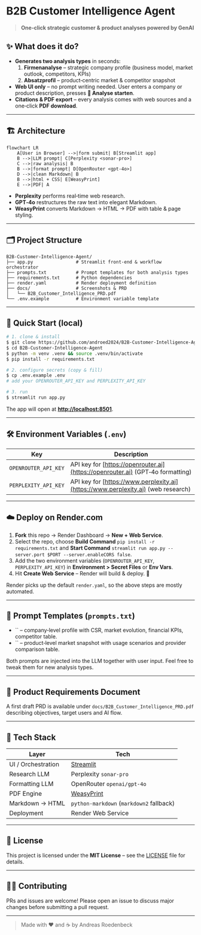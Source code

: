 # B2B Customer Intelligence Agent

> **One‑click strategic customer & product analyses powered by GenAI**


## ✨ What does it do?

- **Generates two analysis types** in seconds:
  1. **Firmenanalyse** – strategic company profile (business model, market outlook, competitors, KPIs)
  2. **Absatzprofil** – product‑centric market & competitor snapshot
- **Web UI only** – no prompt writing needed. User enters a company or product description, presses **🚀 Analyse starten**.
- **Citations & PDF export** – every analysis comes with web sources and a one‑click **PDF download**.

---

## 🏗️ Architecture

```mermaid
flowchart LR
    A[User in Browser] -->|form submit| B[Streamlit app]
    B -->|LLM prompt| C[Perplexity <sonar‑pro>]
    C -->|raw analysis| B
    B -->|format prompt| D[OpenRouter <gpt‑4o>]
    D -->|clean Markdown| B
    B -->|html + CSS| E[WeasyPrint]
    E -->|PDF| A
```

- **Perplexity** performs real‑time web research.
- **GPT‑4o** restructures the raw text into elegant Markdown.
- **WeasyPrint** converts Markdown → HTML → PDF with table & page styling.

---

## 🗂️ Project Structure

```
B2B-Customer-Intelligence-Agent/
├── app.py                # Streamlit front‑end & workflow orchestrator
├── prompts.txt           # Prompt templates for both analysis types
├── requirements.txt      # Python dependencies
├── render.yaml           # Render deployment definition
├── docs/                 # Screenshots & PRD
│   └── B2B_Customer_Intelligence_PRD.pdf
└── .env.example          # Environment variable template
```

---

## 🚀 Quick Start (local)

```bash
# 1. clone & install
$ git clone https://github.com/androed2024/B2B-Customer-Intelligence-Agent.git
$ cd B2B-Customer-Intelligence-Agent
$ python -m venv .venv && source .venv/bin/activate
$ pip install -r requirements.txt

# 2. configure secrets (copy & fill)
$ cp .env.example .env
# add your OPENROUTER_API_KEY and PERPLEXITY_API_KEY

# 3. run
$ streamlit run app.py
```

The app will open at [**http://localhost:8501**](http://localhost:8501).

---

## 🛠️ Environment Variables (`.env`)

| Key                  | Description                                                                       |
| -------------------- | --------------------------------------------------------------------------------- |
| `OPENROUTER_API_KEY` | API key for [https://openrouter.ai](https://openrouter.ai) (GPT‑4o formatting)    |
| `PERPLEXITY_API_KEY` | API key for [https://www.perplexity.ai](https://www.perplexity.ai) (web research) |

---

## ☁️ Deploy on Render.com

1. **Fork** this repo → Render Dashboard → **New + Web Service**.
2. Select the repo, choose **Build Command** `pip install -r requirements.txt` and **Start Command** `streamlit run app.py --server.port $PORT --server.enableCORS false`.
3. Add the two environment variables (`OPENROUTER_API_KEY`, `PERPLEXITY_API_KEY`) in **Environment > Secret Files** or **Env Vars**.
4. Hit **Create Web Service** – Render will build & deploy. 🚀

Render picks up the default `render.yaml`, so the above steps are mostly automated.

---

## 🤖 Prompt Templates (`prompts.txt`)

- `` – company‑level profile with CSR, market evolution, financial KPIs, competitor table.
- `` – product‑level market snapshot with usage scenarios and provider comparison table.

Both prompts are injected into the LLM together with user input. Feel free to tweak them for new analysis types.

---

## 📄 Product Requirements Document

A first draft PRD is available under `docs/B2B_Customer_Intelligence_PRD.pdf` describing objectives, target users and AI flow.

---

## 🧩 Tech Stack

| Layer              | Tech                                     |
| ------------------ | ---------------------------------------- |
| UI / Orchestration | [Streamlit](https://streamlit.io/)       |
| Research LLM       | Perplexity `sonar-pro`                   |
| Formatting LLM     | OpenRouter `openai/gpt‑4o`               |
| PDF Engine         | [WeasyPrint](https://weasyprint.org/)    |
| Markdown → HTML    | `python-markdown` (`markdown2` fallback) |
| Deployment         | Render Web Service                       |

---

## 📝 License

This project is licensed under the **MIT License** – see the [LICENSE](LICENSE) file for details.

---

## 🙋‍♂️ Contributing

PRs and issues are welcome! Please open an issue to discuss major changes before submitting a pull request.

---

> Made with ❤️ and ☕ by Andreas Roedenbeck

